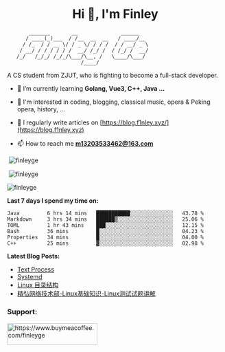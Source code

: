 <h1 align="center">Hi 👋, I'm Finley</h1>

```text
       _______       __              ______   
      / ____(_)___  / /__  __  __   / ____/__ 
     / /_  / / __ \/ / _ \/ / / /  / / __/ _ \
    / __/ / / / / / /  __/ /_/ /  / /_/ /  __/
   /_/   /_/_/ /_/_/\___/\__, /   \____/\___/
                        /____/                
```

<p align="left">

A CS student from ZJUT,
who is fighting to become a full-stack developer.

</p>

<p align="left">

- 🌱 I’m currently learning **Golang, Vue3, C++, Java ...**

- 🧠 I'm interested in coding, blogging, classical music, opera & Peking opera, history, ...

- 📝 I regularly write articles on [https://blog.f1nley.xyz/](https://blog.f1nley.xyz)

- 📫 How to reach me **m13203533462@163.com**

</p>

<p>&nbsp;<img align="center" src="https://github-readme-stats.vercel.app/api/top-langs/?username=finleyge&show_icons=true&locale=en&hide=javascript,html,tex" alt="finleyge" /></p>

<p>&nbsp;<img align="center" src="https://github-readme-stats.vercel.app/api?username=finleyge&show_icons=true&locale=en" alt="finleyge" /></p>

<p><img align="center" src="https://github-readme-streak-stats.herokuapp.com/?user=finleyge&" alt="finleyge" /></p>

**Last 7 days I spend my time on:**

<!--START_SECTION:waka-->

```text
Java         6 hrs 14 mins   ███████████░░░░░░░░░░░░░░   43.78 %
Markdown     3 hrs 34 mins   ██████▒░░░░░░░░░░░░░░░░░░   25.06 %
TOML         1 hr 43 mins    ███░░░░░░░░░░░░░░░░░░░░░░   12.15 %
Bash         36 mins         █░░░░░░░░░░░░░░░░░░░░░░░░   04.23 %
Properties   34 mins         █░░░░░░░░░░░░░░░░░░░░░░░░   04.00 %
C++          25 mins         ▓░░░░░░░░░░░░░░░░░░░░░░░░   02.98 %
```

<!--END_SECTION:waka-->

</p>


**Latest Blog Posts:**

<!-- BLOG-POST-LIST:START -->
- [Text Process](https://blog.f1nley.xyz/post/linux/text-process/)
- [Systemd](https://blog.f1nley.xyz/post/linux/systemd/)
- [Linux 目录结构](https://blog.f1nley.xyz/post/linux/linux-directory/)
- [精弘网络技术部-Linux基础知识-Linux测试试题讲解](https://blog.f1nley.xyz/post/linux/jh-linux-test/)
<!-- BLOG-POST-LIST:END -->

<h3 align="left">Support:</h3>

<p align="left">

<a href="https://www.buymeacoffee.com/finleyge"> <img align="left" src="https://cdn.buymeacoffee.com/buttons/v2/default-yellow.png" height="50" width="210" alt="https://www.buymeacoffee.com/finleyge" />

</a>
</p>

